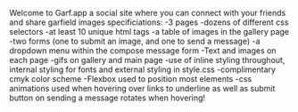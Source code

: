 Welcome to Garf.app
a social site where you can connect with your friends and share garfield images
specificiations:
-3 pages
-dozens of different css selectors
-at least 10 unique html tags
-a table of images in the gallery page
-two forms (one to submit an image, and one to send a message)
-a dropdown menu within the compose message form
-Text and images on each page
-gifs on gallery and main page
-use of inline styling throughout, internal styling for fonts and external styling in style.css
-complimentary cmyk color scheme
-Flexbox used to position most elements
-css animations used when hovering over links to underline as well as submit button on sending a message rotates when hovering!
